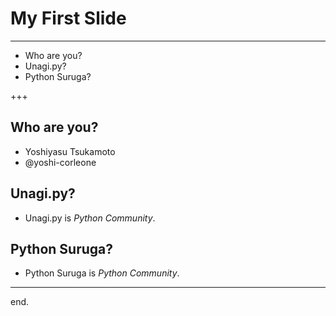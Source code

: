 # My First Slide

---

+ Who are you?
+ Unagi.py?
+ Python Suruga?

+++

## Who are you?

+ Yoshiyasu Tsukamoto
+ @yoshi-corleone

## Unagi.py?

+ Unagi.py is *Python Community*.

## Python Suruga?

+ Python Suruga is *Python Community*.

---

end.
